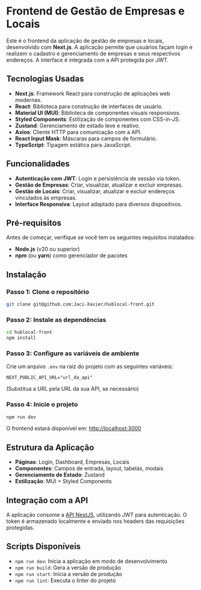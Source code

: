 
# Frontend de Gestão de Empresas e Locais

Este é o frontend da aplicação de gestão de empresas e locais, desenvolvido com **Next.js**. A aplicação permite que usuários façam login e realizem o cadastro e gerenciamento de empresas e seus respectivos endereços. A interface é integrada com a API protegida por JWT.

## Tecnologias Usadas

- **Next.js**: Framework React para construção de aplicações web modernas.
- **React**: Biblioteca para construção de interfaces de usuário.
- **Material UI (MUI)**: Biblioteca de componentes visuais responsivos.
- **Styled Components**: Estilização de componentes com CSS-in-JS.
- **Zustand**: Gerenciamento de estado leve e reativo.
- **Axios**: Cliente HTTP para comunicação com a API.
- **React Input Mask**: Máscaras para campos de formulário.
- **TypeScript**: Tipagem estática para JavaScript.

## Funcionalidades

- **Autenticação com JWT**: Login e persistência de sessão via token.
- **Gestão de Empresas**: Criar, visualizar, atualizar e excluir empresas.
- **Gestão de Locais**: Criar, visualizar, atualizar e excluir endereços vinculados às empresas.
- **Interface Responsiva**: Layout adaptado para diversos dispositivos.

## Pré-requisitos

Antes de começar, verifique se você tem os seguintes requisitos instalados:

- **Node.js** (v20 ou superior)
- **npm** (ou **yarn**) como gerenciador de pacotes

## Instalação

### Passo 1: Clone o repositório

```bash
git clone git@github.com:Jaci-Xavier/hublocal-front.git
```

### Passo 2: Instale as dependências

```bash
cd hublocal-front
npm install
```

### Passo 3: Configure as variáveis de ambiente

Crie um arquivo `.env` na raiz do projeto com as seguintes variáveis:

```env
NEXT_PUBLIC_API_URL="url_da_api"
```

(Substitua a URL pela URL da sua API, se necessário)

### Passo 4: Inicie o projeto

```bash
npm run dev
```

O frontend estará disponível em: [http://localhost:3000](http://localhost:3000)

## Estrutura da Aplicação

- **Páginas**: Login, Dashboard, Empresas, Locais
- **Componentes**: Campos de entrada, layout, tabelas, modais
- **Gerenciamento de Estado**: Zustand
- **Estilização**: MUI + Styled Components

## Integração com a API

A aplicação consome a [API NestJS](https://github.com/Jaci-Xavier/hublocal-api), utilizando JWT para autenticação. O token é armazenado localmente e enviado nos headers das requisições protegidas.

## Scripts Disponíveis

- `npm run dev`: Inicia a aplicação em modo de desenvolvimento
- `npm run build`: Gera a versão de produção
- `npm run start`: Inicia a versão de produção
- `npm run lint`: Executa o linter do projeto
